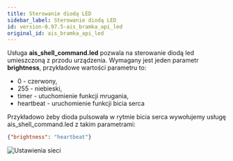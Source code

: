 ```yaml
---
title: Sterowanie diodą LED
sidebar_label: Sterowanie diodą LED
id: version-0.97.5-ais_bramka_api_led
original_id: ais_bramka_api_led
---
```


Usługa **ais_shell_command.led** pozwala na sterowanie diodą led umieszczoną z przodu urządzenia.
Wymagany jest jeden parametr **brightness**, przykładowe wartości parametru to:
- 0 - czerwony,
- 255 - niebieski,
- timer - utuchomienie funkcji mrugania,
- heartbeat - uruchomienie funkcji bicia serca


Przykładowo żeby dioda pulsowała w rytmie bicia serca wywołujemy usługę ais_shell_command.led z takim parametrami:

```JSON
{"brightness": "heartbeat"}
```


![Ustawienia sieci](/AIS-docs/img/en/frontend/services_led.png)
